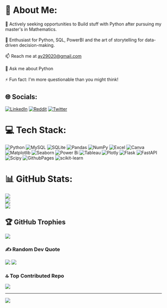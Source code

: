 # 💫 About Me:
🌱 Actively seeking opportunities to Build stuff with Python after pursuing my master's in Mathematics.<br><br>👀 Enthusiast for Python, SQL, PowerBI and the art of storytelling for data-driven decision-making.<br><br>📫 Reach me at ay29020@gmail.com<br><br>💬 Ask me about Python<br><br>⚡ Fun fact: I'm more questionable than you might think!


## 🌐 Socials:
[![LinkedIn](https://img.shields.io/badge/LinkedIn-%230077B5.svg?logo=linkedin&logoColor=white)](https://www.linkedin.com/in/abhishekyadv/) [![Reddit](https://img.shields.io/badge/Reddit-%23FF4500.svg?logo=Reddit&logoColor=white)](https://www.reddit.com/user/Automatic-Storm-8396/) [![Twitter](https://img.shields.io/badge/Twitter-%231DA1F2.svg?logo=Twitter&logoColor=white)](https://x.com/abhishek__AI) 

# 💻 Tech Stack:
![Python](https://img.shields.io/badge/python-3670A0?style=for-the-badge&logo=python&logoColor=ffdd54) ![MySQL](https://img.shields.io/badge/mysql-%2300000f.svg?style=for-the-badge&logo=mysql&logoColor=white) ![SQLite](https://img.shields.io/badge/sqlite-%2307405e.svg?style=for-the-badge&logo=sqlite&logoColor=white) ![Pandas](https://img.shields.io/badge/pandas-%23150458.svg?style=for-the-badge&logo=pandas&logoColor=white) ![NumPy](https://img.shields.io/badge/numpy-%23013243.svg?style=for-the-badge&logo=numpy&logoColor=white) ![Excel](https://img.shields.io/badge/Excel-217346?style=for-the-badge&logo=microsoft-excel&logoColor=white) ![Canva](https://img.shields.io/badge/Canva-%2300C4CC.svg?style=for-the-badge&logo=Canva&logoColor=white) ![Matplotlib](https://img.shields.io/badge/Matplotlib-%23ffffff.svg?style=for-the-badge&logo=Matplotlib&logoColor=blue) ![Seaborn](https://img.shields.io/badge/Seaborn-388E3C?style=for-the-badge&logo=seaborn&logoColor=white) ![Power Bi](https://img.shields.io/badge/power_bi-F2C811?style=for-the-badge&logo=powerbi&logoColor=black) ![Tableau](https://img.shields.io/badge/Tableau-E97627?style=for-the-badge&logo=tableau&logoColor=white) ![Plotly](https://img.shields.io/badge/Plotly-%233F4F75.svg?style=for-the-badge&logo=plotly&logoColor=white)
 ![Flask](https://img.shields.io/badge/flask-%23000.svg?style=for-the-badge&logo=flask&logoColor=white) ![FastAPI](https://img.shields.io/badge/FastAPI-005571?style=for-the-badge&logo=fastapi) ![Scipy](https://img.shields.io/badge/SciPy-%230C55A5.svg?style=for-the-badge&logo=scipy&logoColor=%white) ![GithubPages](https://img.shields.io/badge/github%20pages-121013?style=for-the-badge&logo=github&logoColor=white) ![scikit-learn](https://img.shields.io/badge/scikit--learn-%23F7931E.svg?style=for-the-badge&logo=scikit-learn&logoColor=white)
# 📊 GitHub Stats:
![](https://github-readme-stats.vercel.app/api?username=Abhishek-yadv&theme=chartreuse-dark&hide_border=false&include_all_commits=false&count_private=false)<br/>
![](https://github-readme-streak-stats.herokuapp.com/?user=Abhishek-yadv&theme=chartreuse-dark&hide_border=false)<br/>
![](https://github-readme-stats.vercel.app/api/top-langs/?username=Abhishek-yadv&theme=chartreuse-dark&hide_border=false&include_all_commits=false&count_private=false&layout=compact)

## 🏆 GitHub Trophies
![](https://github-profile-trophy.vercel.app/?username=Abhishek-yadv&theme=radical&no-frame=false&no-bg=true&margin-w=4)

### ✍️ Random Dev Quote
![](https://random-memer-production-7731.up.railway.app/)
![](https://quotes-github-readme.vercel.app/api?type=horizontal&theme=radical)

### 🔝 Top Contributed Repo
![](https://github-contributor-stats.vercel.app/api?username=Abhishek-yadv&limit=5&theme=dark&combine_all_yearly_contributions=true)

---
[![](https://visitcount.itsvg.in/api?id=Abhishek-yadv&icon=0&color=0)](https://visitcount.itsvg.in)

<!-- Proudly created with GPRM ( https://gprm.itsvg.in ) -->
